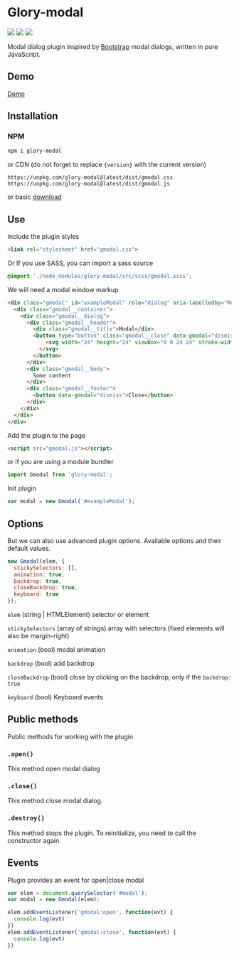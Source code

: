 # Glory-modal
<p>
  <a href="https://www.npmjs.com/package/glory-modal"><img src="https://img.shields.io/npm/v/glory-modal.svg"></a>
  <a href="https://www.npmjs.com/package/glory-modal"><img src="https://img.shields.io/npm/l/glory-modal.svg"></a>
  <a href="https://www.npmjs.com/package/glory-modal"><img src="https://img.shields.io/npm/dt/glory-modal.svg"></a>
</p>
Modal dialog plugin inspired by <a href="https://getbootstrap.com/">Bootstrap</a> modal dialogs, written in pure JavaScript.

## Demo
[Demo](https://k-ivan.github.io/glory-modal/)

## Installation

### NPM
```sh
npm i glory-modal
```

or CDN (do not forget to replace `{version}` with the current version)
```
https://unpkg.com/glory-modal@latest/dist/gmodal.css
https://unpkg.com/glory-modal@latest/dist/gmodal.js
```
or basic <a href="https://github.com/k-ivan/glory-modal/archive/master.zip">download</a>

## Use
Include the plugin styles
```html
<link rel="stylesheet" href="gmodal.css">
```
Or If you use SASS, you can import a sass source
```scss
@import './node_modules/glory-modal/src/scss/gmodal.scss';
```
We will need a modal window markup
```html
<div class="gmodal" id="exampleModal" role="dialog" aria-labelledby="Modal">
  <div class="gmodal__container">
    <div class="gmodal__dialog">
      <div class="gmodal__header">
        <div class="gmodal__title">Modal</div>
        <button type="button" class="gmodal__close" data-gmodal="dismiss">
            <svg width="24" height="24" viewBox="0 0 24 24" stroke-width="2" stroke-linecap="round" stroke-linejoin="round"><path d="M6.34 6.34l11.32 11.32m-11.32 0L17.66 6.34"/>
          </svg>
        </button>
      </div>
      <div class="gmodal__body">
        Some content
      </div>
      <div class="gmodal__footer">
        <button data-gmodal="dismiss">Close</button>
      </div>
    </div>
  </div>
</div>
```
Add the plugin to the page
```html
<script src="gmodal.js"></script>
```
or if you are using a module bundler
```js
import Gmodal from 'glory-modal';
```

Init plugin
```js
var modal = new Gmodal('#exampleModal');
```

## Options
But we can also use advanced plugin options. Available options and their default values.
```js
new Gmodal(elem, {
  stickySelectors: [],
  animation: true,
  backdrop: true,
  closeBackdrop: true,
  keyboard: true
});
```
`elem` (string | HTMLElement)
  selector or element

`stickySelectors` (array of strings)
  array with selectors (fixed elements will also be margin-right)

`animation` (bool)
  modal animation

`backdrop` (bool)
  add backdrop

`closeBackdrop` (bool)
  close by clicking on the backdrop, only if the `backdrop: true`

`keyboard` (bool)
  Keyboard events

## Public methods
Public methods for working with the plugin

### `.open()`
This method open modal dialog

### `.close()`
This method close modal dialog.

### `.destroy()`
This method stops the plugin. To reinitialize, you need to call the constructor again.

## Events
Plugin provides an event for open|close modal
```js
var elem = document.querySelector('#modal');
var modal = new Gmodal(elem);

elem.addEventListener('gmodal:open', function(evt) {
  console.log(evt)
})
elem.addEventListener('gmodal:close', function(evt) {
  console.log(evt)
})
```

